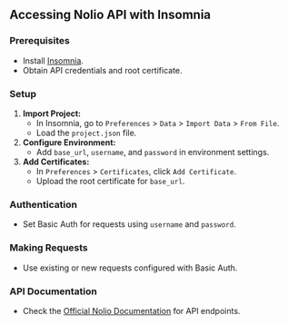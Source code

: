 ## Accessing Nolio API with Insomnia

### Prerequisites

- Install [Insomnia](https://insomnia.rest/download).
- Obtain API credentials and root certificate.

### Setup

1. **Import Project:**
    - In Insomnia, go to `Preferences` > `Data` > `Import Data` > `From File`.
    - Load the `project.json` file.
2. **Configure Environment:**
    - Add `base_url`, `username`, and `password` in environment settings.
3. **Add Certificates:**
    - In `Preferences` > `Certificates`, click `Add Certificate`.
    - Upload the root certificate for `base_url`.

### Authentication

- Set Basic Auth for requests using `username` and `password`.

### Making Requests

- Use existing or new requests configured with Basic Auth.

### API Documentation

- Check the [Official Nolio Documentation](https://www.notion.so/Nolio-api-3171a9fb5ee448f6ad54cdb2e4702524?pvs=21) for API endpoints.

